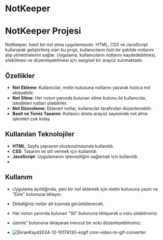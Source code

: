 # NotKeeper
# NotKeeper Projesi

NotKeeper, basit bir not alma uygulamasıdır. HTML, CSS ve JavaScript kullanarak geliştirilmiş olan bu proje, kullanıcıların hızlı bir şekilde notlarını alıp yönetmelerini sağlar. Uygulama, kullanıcıların notlarını kaydedebilmesi, silebilmesi ve düzenleyebilmesi için sezgisel bir arayüz sunmaktadır.



## Özellikler

- **Not Ekleme**: Kullanıcılar, metin kutusuna notlarını yazarak hızlıca not ekleyebilir.
- **Not Silme**: Her notun yanında bulunan silme butonu ile kullanıcılar, istedikleri notları silebilirler.
- **Not Düzenleme**: Eklenen notlar, kullanıcılar tarafından düzenlenebilir.
- **Basit ve Temiz Tasarım**: Kullanıcı dostu arayüz sayesinde not alma işlemleri çok kolay.

## Kullanılan Teknolojiler

- **HTML**: Sayfa yapısının oluşturulmasında kullanıldı.
- **CSS**: Tasarım ve stil vermek için kullanıldı.
- **JavaScript**: Uygulamanın işlevselliğini sağlamak için kullanıldı.
- 
## Kullanım

- Uygulama açıldığında, yeni bir not eklemek için metin kutusuna yazın ve "Ekle" butonuna tıklayın.
- Eklediğiniz notlar alt kısımda görüntülenecek.
- Her notun yanında bulunan "Sil" butonuna tıklayarak o notu silebilirsiniz.
- üzenle" butonuna tıklayarak mevcut bir notu düzenleyebilirsiniz.


- ![EkranKayd2024-12-10174130-ezgif com-video-to-gif-converter](https://github.com/user-attachments/assets/ff256c26-1120-4565-a4ac-c96ecddbe95f)

